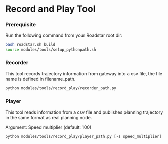 # Record and Play Tool

### Prerequisite
Run the following command from your Roadstar root dir:
```bash
bash roadstar.sh build
source modules/tools/setup_pythonpath.sh
```

### Recorder
This tool records trajectory information from gateway into a csv file, the file name is defined in
filename_path.
```bash
python modules/tools/record_play/recorder_path.py
```

### Player
This tool reads information from a csv file and publishes planning trajectory in the same format as
real planning node.

Argument: Speed multiplier (default: 100)

```bash
python modules/tools/record_play/player_path.py [-s speed_multiplier]
```
